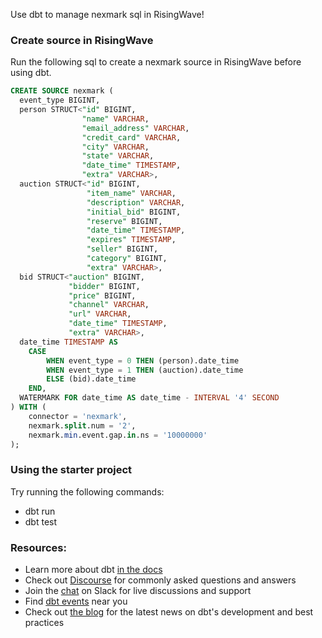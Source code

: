 Use dbt to manage nexmark sql in RisingWave!

### Create source in RisingWave

Run the following sql to create a nexmark source in RisingWave before using dbt.

```sql
CREATE SOURCE nexmark (
  event_type BIGINT,
  person STRUCT<"id" BIGINT,
                "name" VARCHAR,
                "email_address" VARCHAR,
                "credit_card" VARCHAR,
                "city" VARCHAR,
                "state" VARCHAR,
                "date_time" TIMESTAMP,
                "extra" VARCHAR>,
  auction STRUCT<"id" BIGINT,
                 "item_name" VARCHAR,
                 "description" VARCHAR,
                 "initial_bid" BIGINT,
                 "reserve" BIGINT,
                 "date_time" TIMESTAMP,
                 "expires" TIMESTAMP,
                 "seller" BIGINT,
                 "category" BIGINT,
                 "extra" VARCHAR>,
  bid STRUCT<"auction" BIGINT,
             "bidder" BIGINT,
             "price" BIGINT,
             "channel" VARCHAR,
             "url" VARCHAR,
             "date_time" TIMESTAMP,
             "extra" VARCHAR>,
  date_time TIMESTAMP AS
    CASE
        WHEN event_type = 0 THEN (person).date_time
        WHEN event_type = 1 THEN (auction).date_time
        ELSE (bid).date_time
    END,
  WATERMARK FOR date_time AS date_time - INTERVAL '4' SECOND
) WITH (
    connector = 'nexmark',
    nexmark.split.num = '2',
    nexmark.min.event.gap.in.ns = '10000000'
);
```

### Using the starter project

Try running the following commands:
- dbt run
- dbt test


### Resources:
- Learn more about dbt [in the docs](https://docs.getdbt.com/docs/introduction)
- Check out [Discourse](https://discourse.getdbt.com/) for commonly asked questions and answers
- Join the [chat](https://community.getdbt.com/) on Slack for live discussions and support
- Find [dbt events](https://events.getdbt.com) near you
- Check out [the blog](https://blog.getdbt.com/) for the latest news on dbt's development and best practices
